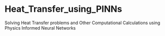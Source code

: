 # Heat_Transfer_using_PINNs
Solving Heat Transfer problems and Other Computational Calculations using Physics Informed Neural Networks
